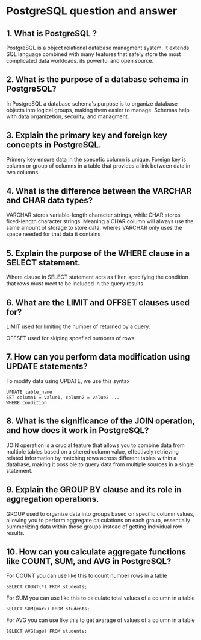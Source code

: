 # PostgreSQL question and answer

## 1. What is PostgreSQL ?
PostgreSQL is a object relational database managment system. It extends SQL language combined with many features that safely store the most complicated data workloads. its powerful and open source.

## 2. What is the purpose of a database schema in PostgreSQL?
In PostgreSQL a database schema's purpose is to organize database objects into logical groups, making them easier to manage. Schemas help with data organizetion, security, and managment.

## 3. Explain the primary key and foreign key concepts in PostgreSQL.
Primery key ensure data in the specefic column is unique.
Foreign key is column or group of columns in a table that provides a link between data in two columns.

## 4. What is the difference between the VARCHAR and CHAR data types?
VARCHAR stores variable-length character strings, while CHAR stores fixed-length character strings.
Meaning a CHAR column will always use the same amount of storage to store data, wheres VARCHAR only uses the space needed for that data it contains

## 5. Explain the purpose of the WHERE clause in a SELECT statement.
Where clause in SELECT statement acts as filter, specifying the condition that rows must meet to be included in the query results.

## 6. What are the LIMIT and OFFSET clauses used for?
LIMIT used for limiting the number of returned by a query.

OFFSET used for skiping spcefied numbers of rows

## 7. How can you perform data modification using UPDATE statements?
To modify data using UPDATE, we use this syntax
```
UPDATE table_name
SET column1 = value1, column2 = value2 ...
WHERE condition
```
## 8. What is the significance of the JOIN operation, and how does it work in PostgreSQL?
JOIN operation is a crucial feature that allows you to combine data from multiple tables based on a shered column value, effectively retrieving related information by matching rows across different tables within a database, making it possible to query data from multiple sources in a single statement.

## 9. Explain the GROUP BY clause and its role in aggregation operations.
GROUP used to organize data into groups based on specific column values, allowing you to perform aggregate calculations on each group, essentially summerizing data within those groups instead of getting individual row results.

## 10. How can you calculate aggregate functions like COUNT, SUM, and AVG in PostgreSQL?
For COUNT you can use like this to count number rows in a table
```
SELECT COUNT(*) FROM students;
```
For SUM you can use like this to calculate total values of a column in a table
```
SELECT SUM(mark) FROM students;
```
For AVG you can use like this to get avarage of values of a column in a table
```
SELECT AVG(age) FROM students;
```